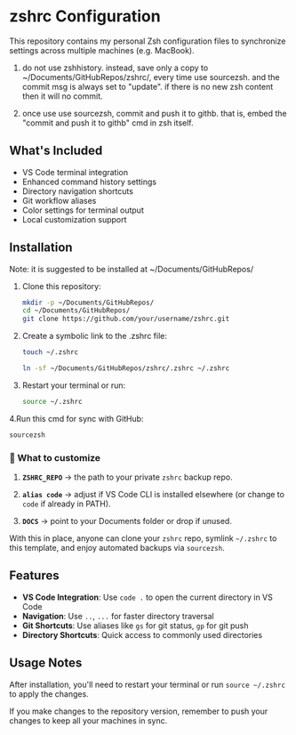 # zshrc Configuration

This repository contains my personal Zsh configuration files to synchronize settings across multiple machines (e.g. MacBook).

1. do not use zshhistory. instead, save only a copy to ~/Documents/GitHubRepos/zshrc/, every time use sourcezsh. and the commit msg is always set to "update". if there is no new zsh content then it will no commit.

2. once use use sourcezsh, commit and push it to githb. that is, embed the "commit and push it to githb" cmd in zsh itself. 


## What's Included

- VS Code terminal integration
- Enhanced command history settings
- Directory navigation shortcuts
- Git workflow aliases
- Color settings for terminal output
- Local customization support

## Installation
Note: it is suggested to be installed at ~/Documents/GitHubRepos/

1. Clone this repository:
   ```bash
   mkdir -p ~/Documents/GitHubRepos/
   cd ~/Documents/GitHubRepos/
   git clone https://github.com/your/username/zshrc.git
   ```

2. Create a symbolic link to the .zshrc file:
   ```bash
   touch ~/.zshrc
   
   ln -sf ~/Documents/GitHubRepos/zshrc/.zshrc ~/.zshrc
   ```

3. Restart your terminal or run:
   ```bash
   source ~/.zshrc
   ```

4.Run this cmd for sync with GitHub:
   ```bash
   sourcezsh
   ```

### 📝 What to customize
    
1. **`ZSHRC_REPO`** → the path to your private `zshrc` backup repo.
    
2. **`alias code`** → adjust if VS Code CLI is installed elsewhere (or change to `code` if already in PATH).
    
3. **`DOCS`** → point to your Documents folder or drop if unused.
    
With this in place, anyone can clone your `zshrc` repo, symlink `~/.zshrc` to this template, and enjoy automated backups via `sourcezsh`.

<!-- ## Customization

For machine-specific settings, create a `.zshrc.local` file in your home directory. This file will be automatically sourced if it exists.
 -->

## Features

- **VS Code Integration**: Use `code .` to open the current directory in VS Code
- **Navigation**: Use `..`, `...` for faster directory traversal
- **Git Shortcuts**: Use aliases like `gs` for git status, `gp` for git push
- **Directory Shortcuts**: Quick access to commonly used directories

## Usage Notes
After installation, you'll need to restart your terminal or run `source ~/.zshrc` to apply the changes.

If you make changes to the repository version, remember to push your changes to keep all your machines in sync.